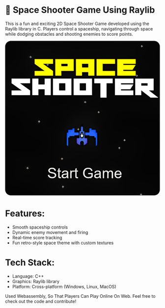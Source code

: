 # 🚀 Space Shooter Game Using Raylib
This is a fun and exciting 2D Space Shooter Game developed using the Raylib library in C. Players control a spaceship, navigating through space while dodging obstacles and shooting enemies to score points.


![imgC](assests/image.png)


# Features:
- Smooth spaceship controls
- Dynamic enemy movement and firing
- Real-time score tracking
- Fun retro-style space theme with custom textures

# Tech Stack:
- Language: C++
- Graphics: Raylib library
- Platform: Cross-platform (Windows, Linux, MacOS)

Used Webassembly, So That Players Can Play Online On Web.
Feel free to check out the code and contribute!

